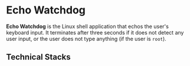# Echo Watchdog
**Echo Watchdog** is the Linux shell application that echos the user's keyboard input. It terminates after three seconds if it does not detect any user input, or the user does not type anything (if the user is `root`).

## Technical Stacks

